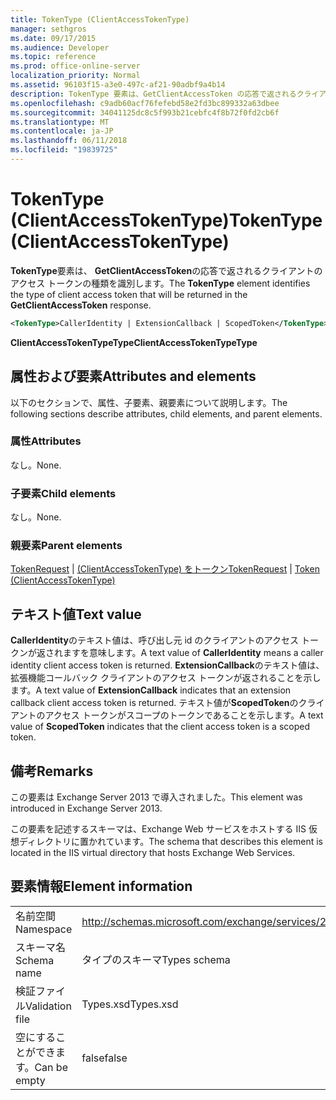 ```yaml
---
title: TokenType (ClientAccessTokenType)
manager: sethgros
ms.date: 09/17/2015
ms.audience: Developer
ms.topic: reference
ms.prod: office-online-server
localization_priority: Normal
ms.assetid: 96103f15-a3e0-497c-af21-90adbf9a4b14
description: TokenType 要素は、GetClientAccessToken の応答で返されるクライアントのアクセス トークンの種類を識別します。
ms.openlocfilehash: c9adb60acf76fefebd58e2fd3bc899332a63dbee
ms.sourcegitcommit: 34041125dc8c5f993b21cebfc4f8b72f0fd2cb6f
ms.translationtype: MT
ms.contentlocale: ja-JP
ms.lasthandoff: 06/11/2018
ms.locfileid: "19839725"
---
```

# <a name="tokentype-clientaccesstokentype"></a><span data-ttu-id="a875a-103">TokenType (ClientAccessTokenType)</span><span class="sxs-lookup"><span data-stu-id="a875a-103">TokenType (ClientAccessTokenType)</span></span>

<span data-ttu-id="a875a-104">**TokenType**要素は、 **GetClientAccessToken**の応答で返されるクライアントのアクセス トークンの種類を識別します。</span><span class="sxs-lookup"><span data-stu-id="a875a-104">The **TokenType** element identifies the type of client access token that will be returned in the **GetClientAccessToken** response.</span></span> 
  
```XML
<TokenType>CallerIdentity | ExtensionCallback | ScopedToken</TokenType>
```

 <span data-ttu-id="a875a-105">**ClientAccessTokenTypeType**</span><span class="sxs-lookup"><span data-stu-id="a875a-105">**ClientAccessTokenTypeType**</span></span>
## <a name="attributes-and-elements"></a><span data-ttu-id="a875a-106">属性および要素</span><span class="sxs-lookup"><span data-stu-id="a875a-106">Attributes and elements</span></span>

<span data-ttu-id="a875a-107">以下のセクションで、属性、子要素、親要素について説明します。</span><span class="sxs-lookup"><span data-stu-id="a875a-107">The following sections describe attributes, child elements, and parent elements.</span></span>
  
### <a name="attributes"></a><span data-ttu-id="a875a-108">属性</span><span class="sxs-lookup"><span data-stu-id="a875a-108">Attributes</span></span>

<span data-ttu-id="a875a-109">なし。</span><span class="sxs-lookup"><span data-stu-id="a875a-109">None.</span></span>
  
### <a name="child-elements"></a><span data-ttu-id="a875a-110">子要素</span><span class="sxs-lookup"><span data-stu-id="a875a-110">Child elements</span></span>

<span data-ttu-id="a875a-111">なし。</span><span class="sxs-lookup"><span data-stu-id="a875a-111">None.</span></span>
  
### <a name="parent-elements"></a><span data-ttu-id="a875a-112">親要素</span><span class="sxs-lookup"><span data-stu-id="a875a-112">Parent elements</span></span>

<span data-ttu-id="a875a-113">[TokenRequest](tokenrequest.md) | [(ClientAccessTokenType) をトークン](token-clientaccesstokentype.md)</span><span class="sxs-lookup"><span data-stu-id="a875a-113">[TokenRequest](tokenrequest.md) | [Token (ClientAccessTokenType)](token-clientaccesstokentype.md)</span></span>
  
## <a name="text-value"></a><span data-ttu-id="a875a-114">テキスト値</span><span class="sxs-lookup"><span data-stu-id="a875a-114">Text value</span></span>

<span data-ttu-id="a875a-115">**CallerIdentity**のテキスト値は、呼び出し元 id のクライアントのアクセス トークンが返されますを意味します。</span><span class="sxs-lookup"><span data-stu-id="a875a-115">A text value of **CallerIdentity** means a caller identity client access token is returned.</span></span> <span data-ttu-id="a875a-116">**ExtensionCallback**のテキスト値は、拡張機能コールバック クライアントのアクセス トークンが返されることを示します。</span><span class="sxs-lookup"><span data-stu-id="a875a-116">A text value of **ExtensionCallback** indicates that an extension callback client access token is returned.</span></span> <span data-ttu-id="a875a-117">テキスト値が**ScopedToken**のクライアントのアクセス トークンがスコープのトークンであることを示します。</span><span class="sxs-lookup"><span data-stu-id="a875a-117">A text value of **ScopedToken** indicates that the client access token is a scoped token.</span></span> 
  
## <a name="remarks"></a><span data-ttu-id="a875a-118">備考</span><span class="sxs-lookup"><span data-stu-id="a875a-118">Remarks</span></span>

<span data-ttu-id="a875a-119">この要素は Exchange Server 2013 で導入されました。</span><span class="sxs-lookup"><span data-stu-id="a875a-119">This element was introduced in Exchange Server 2013.</span></span>
  
<span data-ttu-id="a875a-120">この要素を記述するスキーマは、Exchange Web サービスをホストする IIS 仮想ディレクトリに置かれています。</span><span class="sxs-lookup"><span data-stu-id="a875a-120">The schema that describes this element is located in the IIS virtual directory that hosts Exchange Web Services.</span></span>
  
## <a name="element-information"></a><span data-ttu-id="a875a-121">要素情報</span><span class="sxs-lookup"><span data-stu-id="a875a-121">Element information</span></span>

|||
|:-----|:-----|
|<span data-ttu-id="a875a-122">名前空間</span><span class="sxs-lookup"><span data-stu-id="a875a-122">Namespace</span></span>  <br/> |http://schemas.microsoft.com/exchange/services/2006/types  <br/> |
|<span data-ttu-id="a875a-123">スキーマ名</span><span class="sxs-lookup"><span data-stu-id="a875a-123">Schema name</span></span>  <br/> |<span data-ttu-id="a875a-124">タイプのスキーマ</span><span class="sxs-lookup"><span data-stu-id="a875a-124">Types schema</span></span>  <br/> |
|<span data-ttu-id="a875a-125">検証ファイル</span><span class="sxs-lookup"><span data-stu-id="a875a-125">Validation file</span></span>  <br/> |<span data-ttu-id="a875a-126">Types.xsd</span><span class="sxs-lookup"><span data-stu-id="a875a-126">Types.xsd</span></span>  <br/> |
|<span data-ttu-id="a875a-127">空にすることができます。</span><span class="sxs-lookup"><span data-stu-id="a875a-127">Can be empty</span></span>  <br/> |<span data-ttu-id="a875a-128">false</span><span class="sxs-lookup"><span data-stu-id="a875a-128">false</span></span>  <br/> |
   

